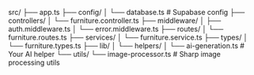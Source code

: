 src/
├── app.ts
├── config/
│ └── database.ts # Supabase config
├── controllers/
│ └── furniture.controller.ts
├── middleware/
│ ├── auth.middleware.ts
│ └── error.middleware.ts
├── routes/
│ └── furniture.routes.ts
├── services/
│ └── furniture.service.ts
├── types/
│ └── furniture.types.ts
├── lib/
│ └── helpers/
│ └── ai-generation.ts # Your AI helper
└── utils/
└── image-processor.ts # Sharp image processing utils
